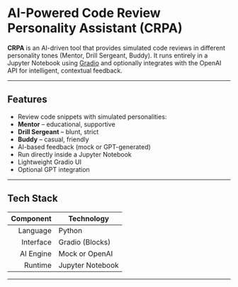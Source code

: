 #  AI-Powered Code Review Personality Assistant (CRPA)

**CRPA** is an AI-driven tool that provides simulated code reviews in different personality tones (Mentor, Drill Sergeant, Buddy). It runs entirely in a Jupyter Notebook using [Gradio](https://www.gradio.app/) and optionally integrates with the OpenAI API for intelligent, contextual feedback.

---

##  Features

-  Review code snippets with simulated personalities:
  -  **Mentor** – educational, supportive
  -  **Drill Sergeant** – blunt, strict
  -  **Buddy** – casual, friendly
-  AI-based feedback (mock or GPT-generated)
-  Run directly inside a Jupyter Notebook
-  Lightweight Gradio UI
-  Optional GPT integration

---

##  Tech Stack

| Component | Technology     |
|----------:|----------------|
| Language  | Python         |
| Interface | Gradio (Blocks)|
| AI Engine | Mock or OpenAI |
| Runtime   | Jupyter Notebook |

---
